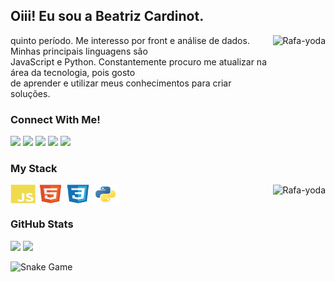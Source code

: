 ## Oiii! Eu sou a Beatriz Cardinot.

<div style="display: inline_block">
 <img align="right" alt="Rafa-yoda" height="180em" src="https://cdn.discordapp.com/attachments/1272245213905162353/1399029615040790695/download_3.gif?ex=6887835c&is=688631dc&hm=f7e05187cf4425327870714543b3cb8d4bc654f82110bf80412101b8fa908672&"
 Atualmente sou estudande de Engenharia da Computação na Universidade Veiga de Almeida,<br>
quinto período. Me interesso por front e análise de dados. Minhas principais linguagens são<br>
JavaScript e Python. Constantemente procuro me atualizar na área da tecnologia, pois gosto<br>
de aprender e utilizar meus conhecimentos para criar soluções.
</div>


<h3> Connect With Me! </h3>
  <div> <!-- REDES SOCIAIS -->
  <a href="https://www.instagram.com/crdntx_/" target="_blank"><img src="https://img.shields.io/badge/-Instagram-%23E4405F?style=for-the-badge&logo=instagram&logoColor=white" target="_blank"></a>
 	<a href="https://www.twitch.tv/cardinot021" target="_blank"><img src="https://img.shields.io/badge/Twitch-9146FF?style=for-the-badge&logo=twitch&logoColor=white" target="_blank"></a>
 <a href="https://discord.gg/gqAkR626" target="_blank"><img src="https://img.shields.io/badge/Discord-7289DA?style=for-the-badge&logo=discord&logoColor=white" target="_blank"></a> 
  <a href = "mailto:cardinotdev@gmail.com"><img src="https://img.shields.io/badge/-Gmail-%23333?style=for-the-badge&logo=gmail&logoColor=white" target="_blank"></a>
  <a href="https://www.linkedin.com/in/beatriz-cardinot-478aab212/" target="_blank"><img src="https://img.shields.io/badge/-LinkedIn-%230077B5?style=for-the-badge&logo=linkedin&logoColor=white" target="_blank"></a> 
</div>

<h3>My Stack</h3>
<div style="display: inline_block">
  <img align="center" alt="Rafa-Js" height="30" width="40" src="https://raw.githubusercontent.com/devicons/devicon/master/icons/javascript/javascript-plain.svg">
  <img align="center" alt="Rafa-HTML" height="30" width="40" src="https://raw.githubusercontent.com/devicons/devicon/master/icons/html5/html5-original.svg">
  <img align="center" alt="Rafa-CSS" height="30" width="40" src="https://raw.githubusercontent.com/devicons/devicon/master/icons/css3/css3-original.svg">
  <img align="center" alt="Rafa-Python" height="30" width="40" src="https://raw.githubusercontent.com/devicons/devicon/master/icons/python/python-original.svg">
  <img align="right" alt="Rafa-yoda" height="180em" src="https://cdn.discordapp.com/attachments/1272245213905162353/1399029615040790695/download_3.gif?ex=6887835c&is=688631dc&hm=f7e05187cf4425327870714543b3cb8d4bc654f82110bf80412101b8fa908672&">
</div>

<h3> GitHub Stats </h3>

<div>
 <img height="180em" src="https://github-readme-stats.vercel.app/api?username=cardinott&theme=midnight-purple&show_icons=true"/>
 <img height="180em" src="https://github-readme-stats.vercel.app/api/top-langs/?username=cardinott&theme=midnight-purple"/>
</div>

 
![Snake Game](https://raw.githubusercontent.com/{cardinott}/{cardinott}/output/github-contribution-grid-snake.svg)

